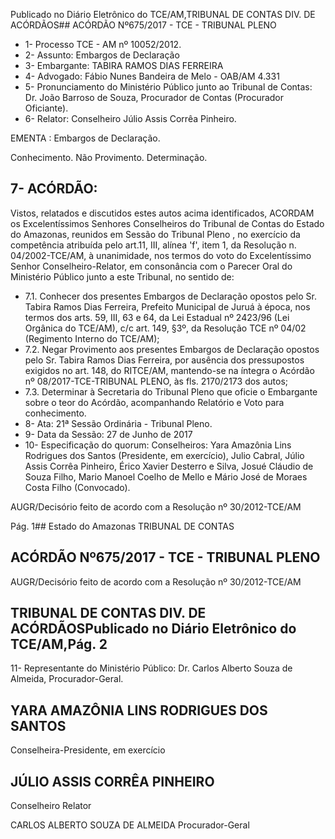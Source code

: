 Publicado  no  Diário Eletrônico do TCE/AM,TRIBUNAL DE CONTAS DIV. DE  ACÓRDÃOS## ACÓRDÃO Nº675/2017 - TCE - TRIBUNAL PLENO

- 1- Processo TCE - AM nº 10052/2012.
- 2- Assunto: Embargos de Declaração
- 3- Embargante: TABIRA RAMOS DIAS FERREIRA
- 4- Advogado: Fábio Nunes Bandeira de Melo - OAB/AM 4.331
- 5- Pronunciamento  do  Ministério  Público  junto  ao  Tribunal  de  Contas: Dr.  João Barroso de Souza, Procurador de Contas (Procurador Oficiante).
- 6- Relator: Conselheiro Júlio Assis Corrêa Pinheiro.

EMENTA : Embargos de Declaração.

Conhecimento. Não Provimento. Determinação.

## 7- ACÓRDÃO:

Vistos, relatados e discutidos estes autos acima identificados, ACORDAM os Excelentíssimos Senhores Conselheiros do Tribunal de Contas do Estado do Amazonas, reunidos  em  Sessão  do Tribunal  Pleno ,  no  exercício  da  competência  atribuída  pelo art.11,  III,  alínea  'f',  item  1,  da  Resolução  n.  04/2002-TCE/AM, à  unanimidade, nos termos  do  voto  do  Excelentíssimo  Senhor  Conselheiro-Relator,  em consonância com  o Parecer Oral do Ministério Público junto a este Tribunal, no sentido de:

- 7.1. Conhecer dos presentes  Embargos  de  Declaração  opostos  pelo  Sr. Tabira Ramos Dias Ferreira, Prefeito Municipal de Juruá à época, nos termos  dos  arts.  59,  III,  63  e  64,  da  Lei  Estadual  nº  2423/96  (Lei Orgânica do TCE/AM), c/c art. 149, §3º, da Resolução TCE nº  04/02 (Regimento Interno do TCE/AM);
- 7.2. Negar Provimento aos presentes Embargos de Declaração opostos pelo Sr. Tabira Ramos  Dias  Ferreira,  por ausência  dos pressupostos  exigidos  no  art.  148,  do  RITCE/AM,  mantendo-se  na íntegra o Acórdão nº 08/2017-TCE-TRIBUNAL PLENO, às fls. 2170/2173 dos autos;
- 7.3. Determinar à  Secretaria  do  Tribunal  Pleno que  oficie  o  Embargante sobre  o teor do Acórdão,  acompanhando  Relatório  e Voto para conhecimento.
- 8- Ata: 21ª Sessão Ordinária - Tribunal Pleno.
- 9- Data da Sessão: 27 de Junho de 2017
- 10-  Especificação  do  quorum: Conselheiros: Yara  Amazônia  Lins  Rodrigues  dos Santos  (Presidente,  em  exercício),  Julio  Cabral,  Júlio  Assis  Corrêa  Pinheiro,  Érico Xavier Desterro e Silva, Josué Cláudio de Souza Filho, Mario Manoel Coelho de Mello e Mário José de Moraes Costa Filho (Convocado).

AUGR/Decisório feito de acordo com a Resolução nº 30/2012-TCE/AM

Pág. 1## Estado do Amazonas TRIBUNAL DE CONTAS

## ACÓRDÃO Nº675/2017 - TCE - TRIBUNAL PLENO

AUGR/Decisório feito de acordo com a Resolução nº 30/2012-TCE/AM

## TRIBUNAL DE CONTAS DIV. DE  ACÓRDÃOSPublicado  no  Diário Eletrônico do TCE/AM,Pág. 2

11-  Representante  do  Ministério  Público: Dr. Carlos  Alberto  Souza  de Almeida, Procurador-Geral.

## YARA AMAZÔNIA LINS RODRIGUES DOS SANTOS

Conselheira-Presidente, em exercício

## JÚLIO ASSIS CORRÊA PINHEIRO

Conselheiro Relator

CARLOS ALBERTO SOUZA DE ALMEIDA Procurador-Geral